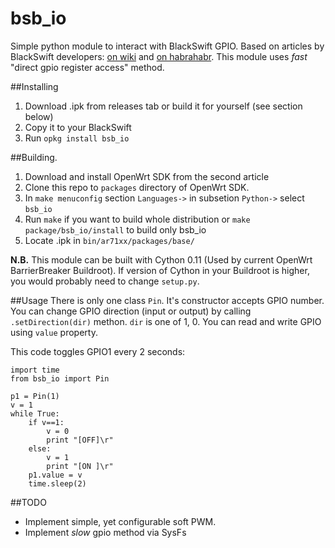 # bsb_io
Simple python module to interact with BlackSwift GPIO. Based on articles by BlackSwift developers: [on wiki](http://www.black-swift.ru/wiki/index.php?title=%D0%A0%D0%B0%D0%B1%D0%BE%D1%82%D0%B0_%D1%81_GPIO) and [on habrahabr](http://habrahabr.ru/company/blackswift/blog/247925/).
This module uses _fast_ "direct gpio register access" method. 

##Installing
1. Download .ipk from releases tab or build it for yourself (see section below)
2. Copy it to your BlackSwift
3. Run `opkg install bsb_io`

##Building.
1. Download and install OpenWrt SDK from the second article
2. Clone this repo to `packages` directory of OpenWrt SDK.
3. In `make menuconfig` section `Languages->` in subsetion `Python->` select `bsb_io`
4. Run `make` if you want to build whole distribution or `make package/bsb_io/install` to build only bsb_io
5. Locate .ipk in `bin/ar71xx/packages/base/`

**N.B.** This module can be built with Cython 0.11 (Used by current OpenWrt BarrierBreaker Buildroot). If version of Cython in your Buildroot is higher, you would probably need to change `setup.py`.

##Usage
There is only one class `Pin`. It's constructor accepts GPIO number.
You can change GPIO direction (input or output) by calling `.setDirection(dir)` methon. `dir` is one of 1, 0.
You can read and write GPIO using `value`  property.

This code toggles GPIO1 every 2 seconds:
```
import time
from bsb_io import Pin

p1 = Pin(1)
v = 1
while True:
    if v==1:
        v = 0
        print "[OFF]\r"
    else:
        v = 1
        print "[ON ]\r"
    p1.value = v
    time.sleep(2)
```

##TODO
* Implement simple, yet configurable soft PWM.
* Implement _slow_ gpio method via SysFs
